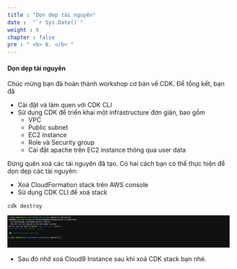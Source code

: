 ```yaml
---
title : "Dọn dẹp tài nguyên"
date :  "`r Sys.Date()`" 
weight : 6
chapter : false
pre : " <b> 6. </b> "
---
```

 
#### Dọn dẹp tài nguyên

Chúc mừng bạn đã hoàn thành workshop cơ bản về CDK. Để tổng kết, bạn đã

- Cài đặt và làm quen với CDK CLI
- Sử dụng CDK để triển khai một infrastructure đơn giản, bao gồm
    - VPC
    - Public subnet
    - EC2 instance
    - Role và Security group
    - Cài đặt apache trên EC2 instance thông qua user data

Đừng quên xoá các tài nguyên đã tạo. Có hai cách bạn có thể thực hiện để dọn dẹp các tài nguyên:

- Xoá CloudFormation stack trên AWS console
- Sử dụng CDK CLI để xoá stack

```
cdk destroy
```

![alt text](image.png)

- Sau đó nhớ xoá Cloud9 Instance sau khi xoá CDK stack bạn nhé.